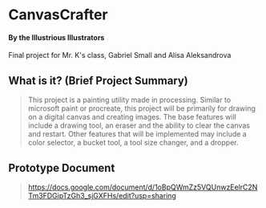# CanvasCrafter
#### By the Illustrious Illustrators

Final project for Mr. K's class, Gabriel Small and Alisa Aleksandrova

## What is it? (Brief Project Summary)

> This project is a painting utility made in processing. Similar to microsoft paint or procreate, this project will be primarily for drawing on a digital canvas and creating images. The base features will include a drawing tool, an eraser and the ability to clear the canvas and restart. Other features that will be implemented may include a color selector, a bucket tool, a tool size changer, and a dropper. 


## Prototype Document
 
> https://docs.google.com/document/d/1oBpQWmZz5VQUnwzEelrC2NTm3FDGipTzGh3_sjGXFHs/edit?usp=sharing
